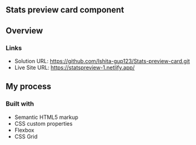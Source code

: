 ## Stats preview card component 

## Overview

### Links
- Solution URL: https://github.com/Ishita-gup123/Stats-preview-card.git
- Live Site URL: https://statspreview-1.netlify.app/

## My process

### Built with
- Semantic HTML5 markup
- CSS custom properties
- Flexbox
- CSS Grid

